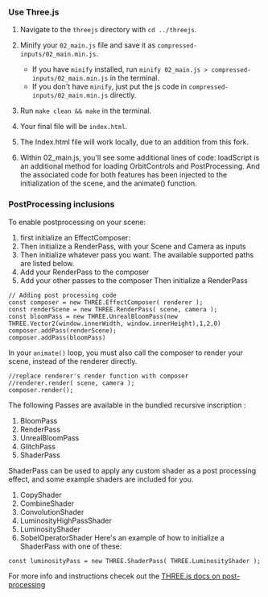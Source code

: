 ### Use Three.js

1. Navigate to the `threejs` directory with `cd ../threejs`.
2. Minify your `02_main.js` file and save it as `compressed-inputs/02_main.min.js`.
    - If you have `minify` installed, run `minify 02_main.js > compressed-inputs/02_main.min.js` in the terminal.
    - If you don't have `minify`, just put the js code in `compressed-inputs/02_main.min.js` directly.
3. Run `make clean && make` in the terminal.
4. Your final file will be `index.html`.
5. The Index.html file will work locally, due to an addition from this fork.

6. Within 02_main.js, you'll see some additional lines of code:  loadScript is an additional method for loading OrbitControls and PostProcessing. And the associated code for both features has been injected to the initialization of the scene, and the animate() function.


### PostProcessing inclusions
To enable postprocessing on your scene:
1. first initialize an EffectComposer:
2. Then initialize a RenderPass, with your Scene and Camera as inputs
3. Then initialize whatever pass you want. The available supported paths are listed below.
4. Add your RenderPass to the composer
5. Add your other passes to the composer
Then initialize a RenderPass 
```
// Adding post processing code
const composer = new THREE.EffectComposer( renderer );
const renderScene = new THREE.RenderPass( scene, camera );
const bloomPass = new THREE.UnrealBloomPass(new THREE.Vector2(window.innerWidth, window.innerHeight),1,2,0)
composer.addPass(renderScene);
composer.addPass(bloomPass)
```

In your `animate()` loop, you must also call the composer to render your scene, instead of the renderer directly. 
```
//replace renderer's render function with composer
//renderer.render( scene, camera );
composer.render();
```

The following Passes are available in the bundled recursive inscription :
1. BloomPass
2. RenderPass
3. UnrealBloomPass
4. GlitchPass
5. ShaderPass
   
ShaderPass can be used to apply any custom shader as a post processing effect, and some example shaders are included for you.
1. CopyShader
2. CombineShader
3. ConvolutionShader
4. LuminosityHighPassShader
5. LuminosityShader
6. SobelOperatorShader
Here's an example of how to initialize a ShaderPass with one of these:
```
const luminosityPass = new THREE.ShaderPass( THREE.LuminosityShader );
```

For more info and instructions checek out the [THREE.js docs on post-processing](https://threejs.org/docs/#manual/en/introduction/How-to-use-post-processing)



